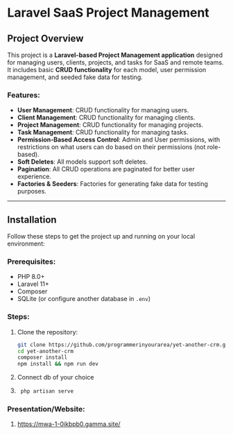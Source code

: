 # Laravel SaaS Project Management

## Project Overview

This project is a **Laravel-based Project Management application** designed for managing users, clients, projects, and tasks for SaaS and remote teams. It includes basic **CRUD functionality** for each model, user permission management, and seeded fake data for testing.

### Features:
- **User Management**: CRUD functionality for managing users.
- **Client Management**: CRUD functionality for managing clients.
- **Project Management**: CRUD functionality for managing projects.
- **Task Management**: CRUD functionality for managing tasks.
- **Permission-Based Access Control**: Admin and User permissions, with restrictions on what users can do based on their permissions (not role-based).
- **Soft Deletes**: All models support soft deletes.
- **Pagination**: All CRUD operations are paginated for better user experience.
- **Factories & Seeders**: Factories for generating fake data for testing purposes.

---

## Installation

Follow these steps to get the project up and running on your local environment:

### Prerequisites:
- PHP 8.0+ 
- Laravel 11+
- Composer
- SQLite (or configure another database in `.env`)

### Steps:

1. Clone the repository:

   ```bash
   git clone https://github.com/programmerinyourarea/yet-another-crm.git
   cd yet-another-crm
   composer install
   npm install && npm run dev
   ```
2. Connect db of your choice

3. ```bash
    php artisan serve
    ```

### Presentation/Website:
1. https://mwa-1-0ikbpb0.gamma.site/